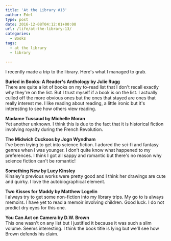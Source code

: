 ```yaml
---
title: 'At the Library #13'
author: Edel
type: post
date: 2016-12-08T04:12:01+00:00
url: /life/at-the-library-13/
categories:
  - Books
tags:
  - at the library
  - library

---
```

I recently made a trip to the library. Here's what I managed to grab.

**Buried in Books: A Reader's Anthology by Julie Rugg**  
There are quite a lot of books on my to-read list that I don't recall exactly why they're on the list. But I trust myself if a book is on the list. I actually culled off the more obvious ones but the ones that stayed are ones that really interest me. I like reading about reading, a little ironic but it's interesting to see how others view reading.

**Madame Tussaud by Michelle Moran**  
Yet another unknown. I think this is due to the fact that it is historical fiction involving royalty during the French Revolution.

**The Midwich Cuckoos by Jogn Wyndham**  
I've been trying to get into science fiction. I adored the sci-fi and fantasy genres when I was younger. I don't quite know what happened to my preferences. I think I got all sappy and romantic but there's no reason why science fiction can't be romantic!

**Something New by Lucy Kinsley**  
Kinsley's previous works were pretty good and I think her drawings are cute and quirky. I love the autobiographical element.

**Two Kisses for Maddy by Matthew Logelin**  
I always try to get some non-fiction into my library trips. My go to is always memoirs. I have yet to read a memoir involving children. Good luck. I do not predict dry eyes for this one.

**You Can Act on Camera by D.W. Brown**  
This one wasn't on any list but I justified it because it was such a slim volume. Seems interesting. I think the book title is lying but we'll see how Brown defends his claim.


